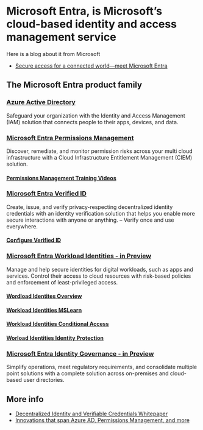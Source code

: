 # Microsoft Entra, is Microsoft’s cloud-based identity and access management service

Here is a blog about it from Microsoft 
* [Secure access for a connected world—meet Microsoft Entra](https://www.microsoft.com/en-us/security/blog/2022/05/31/secure-access-for-a-connected-worldmeet-microsoft-entra/#:~:text=Microsoft%20Entra%20is%20our%20new,(CIEM)%20and%20decentralized%20identity)

## The Microsoft Entra product family

### [Azure Active Directory](https://www.microsoft.com/en-au/security/business/identity-access/azure-active-directory)
Safeguard your organization with the Identity and Access Management (IAM) solution that connects people to their apps, devices, and data.

### [Microsoft Entra Permissions Management](https://www.microsoft.com/en-au/security/business/identity-access/microsoft-entra-permissions-management)
Discover, remediate, and monitor permission risks across your multi cloud infrastructure with a Cloud Infrastructure Entitlement Management (CIEM) solution.
#### [Permissions Management Training Videos](https://learn.microsoft.com/en-us/azure/active-directory/cloud-infrastructure-entitlement-management/training-videos)

### [Microsoft Entra Verified ID](https://www.microsoft.com/en-au/security/business/identity-access/microsoft-entra-verified-id)
Create, issue, and verify privacy-respecting decentralized identity credentials with an identity verification solution that helps you enable more secure interactions with anyone or anything. – Verify once and use everywhere.
#### [Configure Verified ID](https://learn.microsoft.com/en-us/azure/active-directory/verifiable-credentials/verifiable-credentials-configure-tenant)
  
### [Microsoft Entra Workload Identities - in Preview](https://www.microsoft.com/en-au/security/business/identity-access/microsoft-entra-workload-identities)
Manage and help secure identities for digital workloads, such as apps and services. Control their access to cloud resources with risk-based policies and enforcement of least-privileged access.
#### [Wordload Identites Overview](https://learn.microsoft.com/en-us/azure/active-directory/develop/workload-identities-overview)
#### [Workload Identities MSLearn](https://learn.microsoft.com/th-th/azure/active-directory/identity-protection/concept-workload-identity-risk)
#### [Workload Identities Conditional Access](https://learn.microsoft.com/en-us/azure/active-directory/conditional-access/workload-identity)
#### [Worload Identities Identity Protection](https://learn.microsoft.com/th-th/azure/active-directory/identity-protection/concept-workload-identity-risk)

### [Microsoft Entra Identity Governance - in Preview](https://www.microsoft.com/en-au/security/business/identity-access/microsoft-entra-identity-governance)
Simplify operations, meet regulatory requirements, and consolidate multiple point solutions with a complete solution across on-premises and cloud-based user directories.

## More info

* [Decentralized Identity and Verifiable Credentials Whitepaper](https://query.prod.cms.rt.microsoft.com/cms/api/am/binary/RE59eMI?culture=en-au&country=au)
* [Innovations that span Azure AD, Permissions Management, and more](https://ignite.microsoft.com/en-US/sessions/538bf946-a7bf-46dc-809f-9fbda241f918?source=sessions&culture=en-au&country=au)
